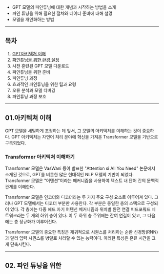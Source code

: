 * GPT 모델의 파인튜닝에 대한 개념과 시작하는 방법을 소개
* 파인 튜닝을 위해 필요한 절차와 데이터 준비에 대해 설명
* 모델을 개인화하는 방법

---
## 목차
1) [GPT아키텍쳐 이해](##-01.-아키텍쳐-이해)
2) [파인튜닝을 위한 환경 설정](##-02.-파인-튜닝을-위한)
3) 사전 훈련된 GPT 모델 다운로드
4) 파인튜닝을 위한 준비
5) 파인튜닝 과정
6) 효과적인 파인튜닝을 위한 팁과 요령
7) 오류 분석과 모델 디버깅
8) 파인튜닝 과정 보호

---
## 01.아키텍쳐 이해
GPT 모델을 세밀하게 조정하는 데 앞서, 그 모델의 아키텍처를 이해하는 것이 중요하다.
GPT 아키텍처는 자연어 처리 분야에 혁신을 가져온 Transformer 모델을 기반으로 구축되었다.

### Transformer 아키텍처 이해하기
Transformer 모델은 VasWani 등이 발표한 "Attention si All You Need" 논문에서 소개된 것으로, GPT를 비롯한 많은 현대적인 NLP 모델의 기반이 되었다.
Transformer 모델은 "어텐션"이라는 메커니즘을 사용하여 텍스트 내 단어 간의 문맥적 관계를 이해한다.

Transformer 모델은 인코더와 디코더라는 두 가지 주요 구성 요소로 이루어져 있다. 그러나 GPT 모델에서는 디코더 부분만 사용한다.
각 부분은 동일한 층의 스택으로 구성되어 있다. 각 층에는 다중 헤드 자기 어텐션 메커니즘과 위치별 완전 연결 피드포워드 네트워크라는 두 개의 하위 층이 있다.
이 두 하위 층 주위에는 잔여 연결이 있고, 그 다음에는 층 정규화가 이루어진다.

Transformer 모델의 중요한 특징은 재귀적으로 시퀀스를 처리하는 순환 신경망(RNN)과 달리 입력 시퀀스를 병렬로 처리할 수 있는 능력이다.
이러한 특성은 훈련 시간을 크게 단축시킨다.

---
## 02. 파인 튜닝을 위한
